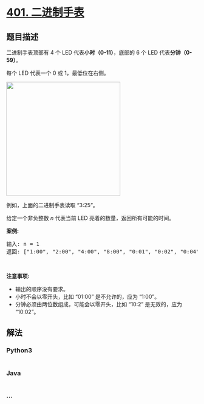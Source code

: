 # [401. 二进制手表](https://leetcode-cn.com/problems/binary-watch)

## 题目描述
<!-- 这里写题目描述 -->
<p>二进制手表顶部有 4 个 LED 代表<strong>小时（0-11）</strong>，底部的 6 个 LED 代表<strong>分钟（0-59）</strong>。</p>

<p>每个 LED 代表一个 0 或 1，最低位在右侧。</p>

<p><img src="https://upload.wikimedia.org/wikipedia/commons/8/8b/Binary_clock_samui_moon.jpg" style="height:300px" /></p>

<p>例如，上面的二进制手表读取 &ldquo;3:25&rdquo;。</p>

<p>给定一个非负整数 <em>n&nbsp;</em>代表当前 LED 亮着的数量，返回所有可能的时间。</p>

<p><strong>案例:</strong></p>

<pre>
输入: n = 1
返回: [&quot;1:00&quot;, &quot;2:00&quot;, &quot;4:00&quot;, &quot;8:00&quot;, &quot;0:01&quot;, &quot;0:02&quot;, &quot;0:04&quot;, &quot;0:08&quot;, &quot;0:16&quot;, &quot;0:32&quot;]</pre>

<p>&nbsp;</p>

<p><strong>注意事项:</strong></p>

<ul>
	<li>输出的顺序没有要求。</li>
	<li>小时不会以零开头，比如 &ldquo;01:00&rdquo;&nbsp;是不允许的，应为 &ldquo;1:00&rdquo;。</li>
	<li>分钟必须由两位数组成，可能会以零开头，比如 &ldquo;10:2&rdquo;&nbsp;是无效的，应为 &ldquo;10:02&rdquo;。</li>
</ul>



## 解法
<!-- 这里可写通用的实现逻辑 -->


<!-- tabs:start -->

### **Python3**
<!-- 这里可写当前语言的特殊实现逻辑 -->

```python

```

### **Java**
<!-- 这里可写当前语言的特殊实现逻辑 -->

```java

```

### **...**
```

```

<!-- tabs:end -->